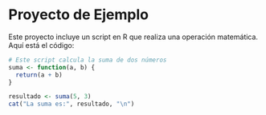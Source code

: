 # Proyecto de Ejemplo

Este proyecto incluye un script en R que realiza una operación matemática. Aquí está el código:

```r
# Este script calcula la suma de dos números
suma <- function(a, b) {
  return(a + b)
}

resultado <- suma(5, 3)
cat("La suma es:", resultado, "\n")
